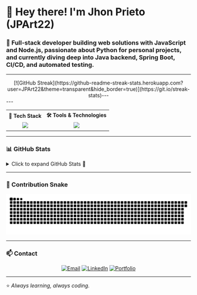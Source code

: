 # 👋 Hey there! I'm **Jhon Prieto (JPArt22)**

### 🚀 Full-stack developer building web solutions with JavaScript and Node.js, passionate about Python for personal projects, and currently diving deep into Java backend, Spring Boot, CI/CD, and automated testing.

---
<div align="center">
[![GitHub Streak](https://github-readme-streak-stats.herokuapp.com?user=JPArt22&theme=transparent&hide_border=true)](https://git.io/streak-stats)---
</div>
---

<div align="center">

<table>
<tr>
<th align="center">🧰 Tech Stack</th>
<th align="center">🛠 Tools & Technologies</th>
</tr>

<tr>
<td align="center">

<a href="https://skillicons.dev">
  <img src="https://skillicons.dev/icons?i=python,java,javascript,c,cpp,assembly,nodejs,spring,django,html,css,tailwind,mysql,mongodb,sqlite,oracle,docker,jenkins,githubactions,git&perline=6" />
</a>

</td>

<td align="center">

<a href="https://skillicons.dev">
  <img src="https://skillicons.dev/icons?i=github,vscode,intellij,jira,trello,selenium,notion,latex,matlab&perline=6" />
</a>

</td>
</tr>
</table>

</div>


---

### 📊 GitHub Stats

<details>
  <summary>Click to expand GitHub Stats 🔽</summary>

  <div align="center">

  <img height=180 src="https://github-readme-stats.vercel.app/api?username=JPArt22&show_icons=true&theme=aura&hide_rank=true&hide_title=true&custom_title=GitHub%20Stats&hide=prs,issues,contribs"/>

  <br><br>

  <img height=180 src="https://github-readme-stats.vercel.app/api/top-langs/?username=JPArt22&layout=compact&langs_count=8&theme=aura&hide=html,css" />

  </div>

</details>

</div>

---

### 🐍 Contribution Snake

![Snake dark](https://github.com/JPArt22/JPArt22/blob/output/github-contribution-grid-snake-dark.svg#gh-dark-mode-only)

---

### 📫 Contact

<div align="center">
  
[![Email](https://img.shields.io/badge/Email-jhprieto@unal.edu.co-blue?style=for-the-badge&logo=gmail)](mailto:jhprieto@unal.edu.co)
[![LinkedIn](https://img.shields.io/badge/LinkedIn-Jhon%20Prieto-0077B5?style=for-the-badge&logo=linkedin)](https://www.linkedin.com/in/jhon-edison-prieto-artunduaga-5105b1275/)
[![Portfolio](https://img.shields.io/badge/Portfolio-Coming%20Soon-yellow?style=for-the-badge&logo=vercel)](#)

</div>

---

⭐ *Always learning, always coding.*
